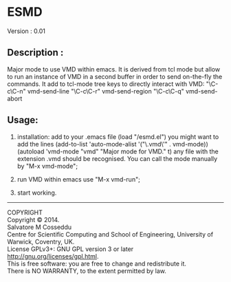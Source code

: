 ESMD
=====
Version     : 0.01	


Description : 
-----------

Major mode to use VMD within emacs.
It is derived from tcl mode but allow to run an instance of VMD in a
second buffer in order to send on-the-fly the commands. It add to tcl-mode tree
keys to directly interact with VMD:
"\C-c\C-n" vmd-send-line
"\C-c\C-r" vmd-send-region
"\C-c\C-q" vmd-send-abort

Usage:
-----------

1. installation:
add to your .emacs file
(load "<path>/esmd.el")
you might want to add the lines
(add-to-list 'auto-mode-alist '("\\.vmd\\'" . vmd-mode))
(autoload 'vmd-mode "vmd" "Major mode for VMD." t)
any file with the extension .vmd should be recognised. You can call
the mode manually by "M-x vmd-mode";

2. run VMD within emacs use "M-x vmd-run";

3. start working.

------
										  
  COPYRIGHT														     
  Copyright © 2014.  
  Salvatore M Cosseddu					  
  Centre for Scientific Computing and School of Engineering, University of Warwick, Coventry, UK.			  
  License GPLv3+: GNU GPL version 3 or later <http://gnu.org/licenses/gpl.html>.  
  This is free software: you are free to change and redistribute it.         	    
  There is NO WARRANTY, to the extent permitted by law.          		    